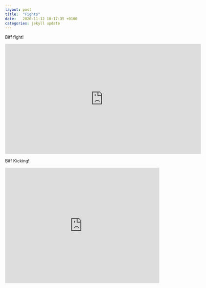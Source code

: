 ```yaml
---
layout: post
title:  "Fights"
date:   2020-11-12 10:17:35 +0100
categories: jekyll update
---
```


Biff fight!
<iframe title="vimeo-player" src="https://player.vimeo.com/video/781040218?h=fa44f76cd8" width="640" height="360" frameborder="0" allowfullscreen></iframe>

Biff Kicking!
<div style="padding:75% 0 0 0;position:relative;">
<iframe src="https://player.vimeo.com/video/782670511?h=f7ecfc4b68&amp;badge=0&amp;autopause=0&amp;player_id=0&amp;app_id=58479" frameborder="0" allow="autoplay; fullscreen; picture-in-picture" allowfullscreen style="position:absolute;top:0;left:0;width:100%;height:100%;" title="Biff Kicking"></iframe>
</div>
<script src="https://player.vimeo.com/api/player.js"></script>